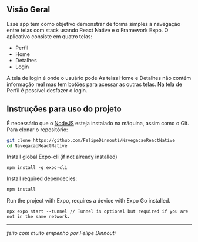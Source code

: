 ## Visão Geral

Esse app tem como objetivo demonstrar de forma simples a navegação entre telas com stack usando React Native e o Framework Expo.
O aplicativo consiste em quatro telas:
- Perfil 
- Home
- Detalhes
- Login

A tela de login é onde o usuário pode 
As telas Home e Detalhes não contém informação real mas tem botões para acessar as outras telas.
Na tela de Perfil é possível desfazer o login.

## Instruções para uso do projeto

É necessário que o [NodeJS](https://nodejs.org/en) esteja instalado na máquina, assim como o Git.
Para clonar o repositório: 

```bash
git clone https://github.com/FelipeDinnouti/NavegacaoReactNative
cd NavegacaoReactNative
```

Install global Expo-cli (if not already installed)
```
npm install -g expo-cli
```

Install required dependecies:
```bash
npm install
```

Run the project with Expo, requires a device with Expo Go installed.
```
npx expo start --tunnel // Tunnel is optional but required if you are not in the same network.
```

---


*feito com muito empenho por Felipe Dinnouti*